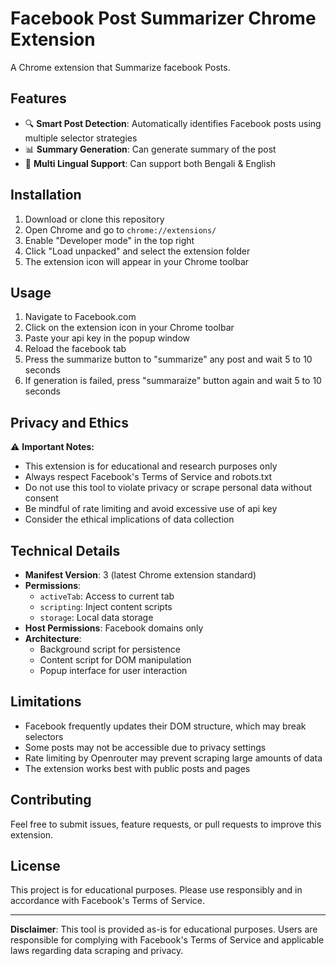 # Facebook Post Summarizer Chrome Extension

A Chrome extension that Summarize facebook Posts.

## Features

- 🔍 **Smart Post Detection**: Automatically identifies Facebook posts using multiple selector strategies
- 📊 **Summary Generation**: Can generate summary of the post
- 👤 **Multi Lingual Support**: Can support both Bengali & English
<!-- - 📅 **Timestamp Data**: Records when posts were created
- 🖼️ **Media Detection**: Identifies images and media in posts
- 🏷️ **Hashtag Extraction**: Finds and extracts hashtags from post content
- 💾 **Data Storage**: Saves scraped data locally with Chrome storage
- 📥 **Export Function**: Export data to JSON format
- 🎨 **Modern UI**: Beautiful gradient interface with smooth animations -->

## Installation

1. Download or clone this repository
2. Open Chrome and go to `chrome://extensions/`
3. Enable "Developer mode" in the top right
4. Click "Load unpacked" and select the extension folder
5. The extension icon will appear in your Chrome toolbar

## Usage

1. Navigate to Facebook.com
2. Click on the extension icon in your Chrome toolbar
3. Paste your api key in the popup window
4. Reload the facebook tab
5. Press the summarize button to "summarize" any post and wait 5 to 10 seconds
6. If generation is failed, press "summaraize" button again and wait 5 to 10 seconds

<!-- ## Data Structure

Each scraped post contains:

```json
{
  "id": "unique-post-id",
  "timestamp": "2024-01-01T00:00:00.000Z",
  "author": "Post Author Name",
  "content": "Post content text...",
  "likes": 123,
  "comments": 45,
  "shares": 6,
  "postTime": "2024-01-01T00:00:00.000Z",
  "postUrl": "https://facebook.com/post/url",
  "images": [
    {
      "url": "image-url",
      "alt": "image description"
    }
  ],
  "hashtags": ["#hashtag1", "#hashtag2"]
}
``` -->

## Privacy and Ethics

⚠️ **Important Notes:**

- This extension is for educational and research purposes only
- Always respect Facebook's Terms of Service and robots.txt
- Do not use this tool to violate privacy or scrape personal data without consent
- Be mindful of rate limiting and avoid excessive use of api key
- Consider the ethical implications of data collection

## Technical Details

- **Manifest Version**: 3 (latest Chrome extension standard)
- **Permissions**: 
  - `activeTab`: Access to current tab
  - `scripting`: Inject content scripts
  - `storage`: Local data storage
- **Host Permissions**: Facebook domains only
- **Architecture**: 
  - Background script for persistence
  - Content script for DOM manipulation
  - Popup interface for user interaction

## Limitations

- Facebook frequently updates their DOM structure, which may break selectors
- Some posts may not be accessible due to privacy settings
- Rate limiting by Openrouter may prevent scraping large amounts of data
- The extension works best with public posts and pages

<!-- ## Troubleshooting

### Generation failed
- Make sure you're on a Facebook page with visible posts
- Try scrolling down to load more posts
- Check if posts are public and visible

### Extension not working
- Refresh the Facebook page
- Disable and re-enable the extension
- Check Chrome console for errors

### Data not exporting
- Make sure you have scraped some posts first
- Check if your browser allows downloads

## Development

To modify or extend the extension:

1. Edit the source files as needed
2. Go to `chrome://extensions/`
3. Click the refresh icon on the extension card
4. Test your changes -->

## Contributing

Feel free to submit issues, feature requests, or pull requests to improve this extension.

## License

This project is for educational purposes. Please use responsibly and in accordance with Facebook's Terms of Service.

---

**Disclaimer**: This tool is provided as-is for educational purposes. Users are responsible for complying with Facebook's Terms of Service and applicable laws regarding data scraping and privacy.
